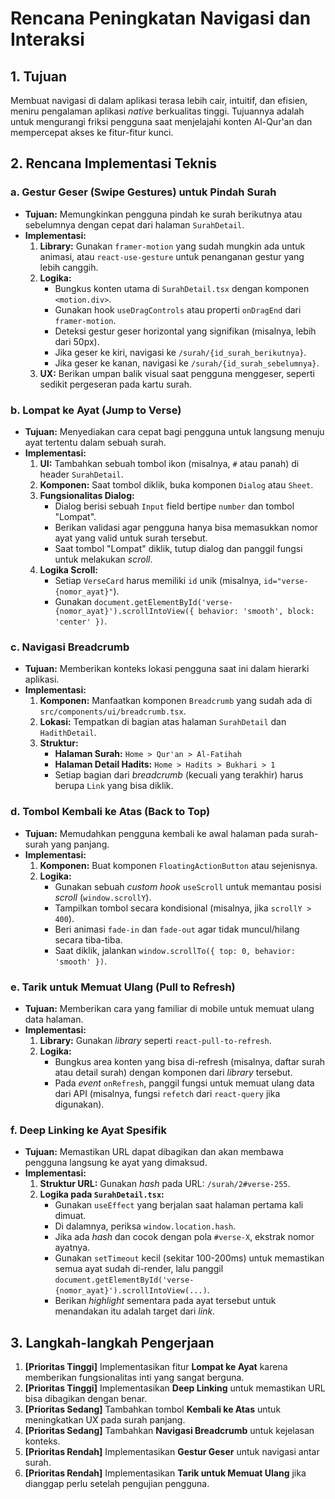# Rencana Peningkatan Navigasi dan Interaksi

## 1. Tujuan

Membuat navigasi di dalam aplikasi terasa lebih cair, intuitif, dan efisien, meniru pengalaman aplikasi *native* berkualitas tinggi. Tujuannya adalah untuk mengurangi friksi pengguna saat menjelajahi konten Al-Qur'an dan mempercepat akses ke fitur-fitur kunci.

## 2. Rencana Implementasi Teknis

### a. Gestur Geser (Swipe Gestures) untuk Pindah Surah

- **Tujuan:** Memungkinkan pengguna pindah ke surah berikutnya atau sebelumnya dengan cepat dari halaman `SurahDetail`.
- **Implementasi:**
  1.  **Library:** Gunakan `framer-motion` yang sudah mungkin ada untuk animasi, atau `react-use-gesture` untuk penanganan gestur yang lebih canggih.
  2.  **Logika:**
      - Bungkus konten utama di `SurahDetail.tsx` dengan komponen `<motion.div>`.
      - Gunakan hook `useDragControls` atau properti `onDragEnd` dari `framer-motion`.
      - Deteksi gestur geser horizontal yang signifikan (misalnya, lebih dari 50px).
      - Jika geser ke kiri, navigasi ke `/surah/{id_surah_berikutnya}`.
      - Jika geser ke kanan, navigasi ke `/surah/{id_surah_sebelumnya}`.
  3.  **UX:** Berikan umpan balik visual saat pengguna menggeser, seperti sedikit pergeseran pada kartu surah.

### b. Lompat ke Ayat (Jump to Verse)

- **Tujuan:** Menyediakan cara cepat bagi pengguna untuk langsung menuju ayat tertentu dalam sebuah surah.
- **Implementasi:**
  1.  **UI:** Tambahkan sebuah tombol ikon (misalnya, `#` atau panah) di header `SurahDetail`.
  2.  **Komponen:** Saat tombol diklik, buka komponen `Dialog` atau `Sheet`.
  3.  **Fungsionalitas Dialog:**
      - Dialog berisi sebuah `Input` field bertipe `number` dan tombol "Lompat".
      - Berikan validasi agar pengguna hanya bisa memasukkan nomor ayat yang valid untuk surah tersebut.
      - Saat tombol "Lompat" diklik, tutup dialog dan panggil fungsi untuk melakukan *scroll*.
  4.  **Logika Scroll:**
      - Setiap `VerseCard` harus memiliki `id` unik (misalnya, `id="verse-{nomor_ayat}"`).
      - Gunakan `document.getElementById('verse-{nomor_ayat}').scrollIntoView({ behavior: 'smooth', block: 'center' })`.

### c. Navigasi Breadcrumb

- **Tujuan:** Memberikan konteks lokasi pengguna saat ini dalam hierarki aplikasi.
- **Implementasi:**
  1.  **Komponen:** Manfaatkan komponen `Breadcrumb` yang sudah ada di `src/components/ui/breadcrumb.tsx`.
  2.  **Lokasi:** Tempatkan di bagian atas halaman `SurahDetail` dan `HadithDetail`.
  3.  **Struktur:**
      - **Halaman Surah:** `Home > Qur'an > Al-Fatihah`
      - **Halaman Detail Hadits:** `Home > Hadits > Bukhari > 1`
      - Setiap bagian dari *breadcrumb* (kecuali yang terakhir) harus berupa `Link` yang bisa diklik.

### d. Tombol Kembali ke Atas (Back to Top)

- **Tujuan:** Memudahkan pengguna kembali ke awal halaman pada surah-surah yang panjang.
- **Implementasi:**
  1.  **Komponen:** Buat komponen `FloatingActionButton` atau sejenisnya.
  2.  **Logika:**
      - Gunakan sebuah *custom hook* `useScroll` untuk memantau posisi *scroll* (`window.scrollY`).
      - Tampilkan tombol secara kondisional (misalnya, jika `scrollY > 400`).
      - Beri animasi `fade-in` dan `fade-out` agar tidak muncul/hilang secara tiba-tiba.
      - Saat diklik, jalankan `window.scrollTo({ top: 0, behavior: 'smooth' })`.

### e. Tarik untuk Memuat Ulang (Pull to Refresh)

- **Tujuan:** Memberikan cara yang familiar di mobile untuk memuat ulang data halaman.
- **Implementasi:**
  1.  **Library:** Gunakan *library* seperti `react-pull-to-refresh`.
  2.  **Logika:**
      - Bungkus area konten yang bisa di-refresh (misalnya, daftar surah atau detail surah) dengan komponen dari *library* tersebut.
      - Pada *event* `onRefresh`, panggil fungsi untuk memuat ulang data dari API (misalnya, fungsi `refetch` dari `react-query` jika digunakan).

### f. Deep Linking ke Ayat Spesifik

- **Tujuan:** Memastikan URL dapat dibagikan dan akan membawa pengguna langsung ke ayat yang dimaksud.
- **Implementasi:**
  1.  **Struktur URL:** Gunakan *hash* pada URL: `/surah/2#verse-255`.
  2.  **Logika pada `SurahDetail.tsx`:**
      - Gunakan `useEffect` yang berjalan saat halaman pertama kali dimuat.
      - Di dalamnya, periksa `window.location.hash`.
      - Jika ada *hash* dan cocok dengan pola `#verse-X`, ekstrak nomor ayatnya.
      - Gunakan `setTimeout` kecil (sekitar 100-200ms) untuk memastikan semua ayat sudah di-render, lalu panggil `document.getElementById('verse-{nomor_ayat}').scrollIntoView(...)`.
      - Berikan *highlight* sementara pada ayat tersebut untuk menandakan itu adalah target dari *link*.

## 3. Langkah-langkah Pengerjaan

1.  **[Prioritas Tinggi]** Implementasikan fitur **Lompat ke Ayat** karena memberikan fungsionalitas inti yang sangat berguna.
2.  **[Prioritas Tinggi]** Implementasikan **Deep Linking** untuk memastikan URL bisa dibagikan dengan benar.
3.  **[Prioritas Sedang]** Tambahkan tombol **Kembali ke Atas** untuk meningkatkan UX pada surah panjang.
4.  **[Prioritas Sedang]** Tambahkan **Navigasi Breadcrumb** untuk kejelasan konteks.
5.  **[Prioritas Rendah]** Implementasikan **Gestur Geser** untuk navigasi antar surah.
6.  **[Prioritas Rendah]** Implementasikan **Tarik untuk Memuat Ulang** jika dianggap perlu setelah pengujian pengguna.
